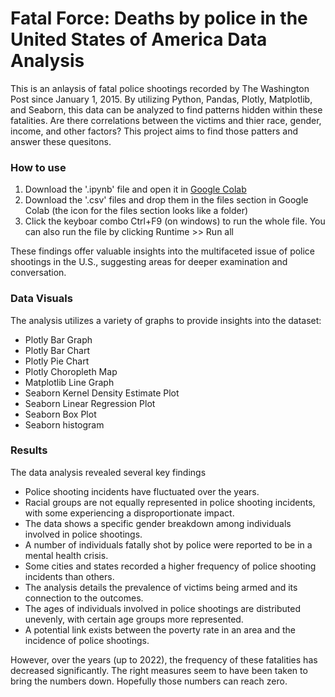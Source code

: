 <h1>Fatal Force: Deaths by police in the United States of America Data Analysis</h1>

<p>This is an anlaysis of fatal police shootings recorded by The Washington Post since January 1, 2015. By utilizing Python, Pandas, Plotly, Matplotlib, and Seaborn, this data can be analyzed to find patterns hidden within these fatalities. Are there correlations between the victims and thier race, gender, income, and other factors? This project aims to find those patters and answer these quesitons.</p>

<h3>How to use</h3>
<ol>
  <li>Download the '.ipynb' file and open it in <a href="https://colab.research.google.com/">Google Colab</a></li>
  <li>Download the '.csv' files and drop them in the files section in Google Colab (the icon for the files section looks like a folder)</li>
  <li>Click the keyboar combo Ctrl+F9 (on windows) to run the whole file. You can also run the file by clicking Runtime >> Run all</li>
</ol>

These findings offer valuable insights into the multifaceted issue of police shootings in the U.S., suggesting areas for deeper examination and conversation.
<h3>Data Visuals</h3>
<p>The analysis utilizes a variety of graphs to provide insights into the dataset:</p>
<ul>
  <li>Plotly Bar Graph</li>
  <li>Plotly Bar Chart</li>
  <li>Plotly Pie Chart</li>
  <li>Plotly Choropleth Map</li>
  <li>Matplotlib Line Graph</li>
  <li>Seaborn Kernel Density Estimate Plot</li>
  <li>Seaborn Linear Regression Plot</li>
  <li>Seaborn Box Plot</li>
  <li>Seaborn histogram</li>
</ul>

<h3>Results</h3>
<p>The data analysis revealed several key findings</p>
<ul>
  <li>Police shooting incidents have fluctuated over the years.</li>
  <li>Racial groups are not equally represented in police shooting incidents, with some experiencing a disproportionate impact.</li>
  <li>The data shows a specific gender breakdown among individuals involved in police shootings.</li>
  <li>A number of individuals fatally shot by police were reported to be in a mental health crisis.</li>
  <li>Some cities and states recorded a higher frequency of police shooting incidents than others.</li>
  <li>The analysis details the prevalence of victims being armed and its connection to the outcomes.</li>
  <li>The ages of individuals involved in police shootings are distributed unevenly, with certain age groups more represented.</li>
  <li>A potential link exists between the poverty rate in an area and the incidence of police shootings.</li>
</ul>
<p>However, over the years (up to 2022), the frequency of these fatalities has decreased significantly. The right measures seem to have been taken to bring the numbers down. Hopefully those numbers can reach zero.</p>
